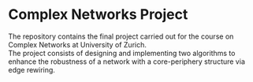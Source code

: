 # Complex Networks Project
The repository contains the final project carried out for the course on Complex Networks at University of Zurich. <br>
The project consists of designing and implementing two algorithms to enhance the robustness of a network with a core-periphery structure via edge rewiring.
